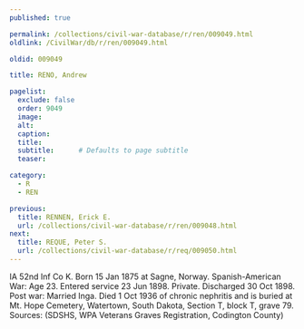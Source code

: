 ```yaml
---
published: true

permalink: /collections/civil-war-database/r/ren/009049.html
oldlink: /CivilWar/db/r/ren/009049.html

oldid: 009049

title: RENO, Andrew

pagelist:
  exclude: false
  order: 9049
  image: 
  alt:
  caption:
  title:
  subtitle:      # Defaults to page subtitle
  teaser:

category: 
  - R 
  - REN

previous:
  title: RENNEN, Erick E.
  url: /collections/civil-war-database/r/ren/009048.html  
next:
  title: REQUE, Peter S.
  url: /collections/civil-war-database/r/req/009050.html   
---
```

IA 52nd Inf Co K. Born 15 Jan 1875 at Sagne, Norway. Spanish-American War: Age 23. Entered service 23 Jun 1898. Private. Discharged 30 Oct 1898. Post war: Married Inga. Died 1 Oct 1936 of chronic nephritis and is buried at Mt. Hope Cemetery, Watertown, South Dakota, Section T, block T, grave 79. Sources: (SDSHS, WPA Veterans Graves Registration, Codington County)
